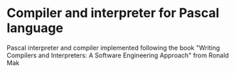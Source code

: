# Compiler and interpreter for Pascal language
Pascal interpreter and compiler implemented following the book "Writing Compilers and Interpreters: A Software Engineering 
Approach" from Ronald Mak
